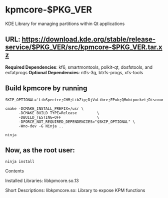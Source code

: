# kpmcore-$PKG_VER

KDE Library for managing partitions within Qt applications

## URL: https://download.kde.org/stable/release-service/$PKG_VER/src/kpmcore-$PKG_VER.tar.xz

**Required Dependencies**: kf6, smartmontools, polkit-qt, dosfstools, and exfatprogs
**Optional Dependencies**: ntfs-3g, btrfs-progs, xfs-tools

## Build kpmcore by running
```
SKIP_OPTIONAL='LibSpectre;CHM;LibZip;DjVuLibre;EPub;QMobipocket;Discount'

cmake -DCMAKE_INSTALL_PREFIX=/usr \
      -DCMAKE_BUILD_TYPE=Release         \
      -DBUILD_TESTING=OFF                \
      -DFORCE_NOT_REQUIRED_DEPENDENCIES="$SKIP_OPTIONAL" \
      -Wno-dev -G Ninja ..

ninja

```
## Now, as the root user:
```
ninja install
```

Contents

Installed Libraries: libkpmcore.so.13

Short Descriptions:
 libkpmcore.so: Library to expose KPM functions